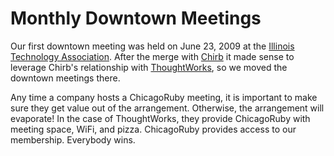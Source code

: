 Monthly Downtown Meetings
==

Our first downtown meeting was held on June 23, 2009 at the [Illinois Technology Association](http://chicagotechnexus.org). After the merge with [Chirb](http://chirb.org) it made sense to leverage Chirb's relationship with [ThoughtWorks](http://thoughtworks.com), so we moved the downtown meetings there.

Any time a company hosts a ChicagoRuby meeting, it is important to make sure they get value out of the arrangement. Otherwise, the arrangement will evaporate! In the case of ThoughtWorks, they provide ChicagoRuby with meeting space, WiFi, and pizza. ChicagoRuby provides access to our membership. Everybody wins.
